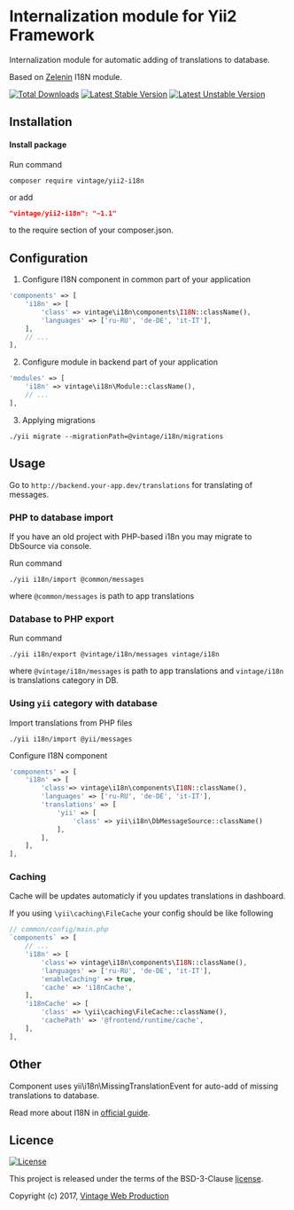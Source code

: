 Internalization module for Yii2 Framework
=========================================
Internalization module for automatic adding of translations to database.

Based on [Zelenin](https://github.com/zelenin/yii2-i18n-module) I18N module.


[![Total Downloads](https://poser.pugx.org/vintage/yii2-i18n/downloads)](https://packagist.org/packages/vintage/yii2-i18n)
[![Latest Stable Version](https://poser.pugx.org/vintage/yii2-i18n/v/stable)](https://packagist.org/packages/vintage/yii2-i18n)
[![Latest Unstable Version](https://poser.pugx.org/vintage/yii2-i18n/v/unstable)](https://packagist.org/packages/vintage/yii2-i18n)

Installation
------------
#### Install package
Run command
```
composer require vintage/yii2-i18n
```
or add
```json
"vintage/yii2-i18n": "~1.1"
```
to the require section of your composer.json.

Configuration
-------------
1) Configure I18N component in common part of your application
```php
'components' => [
    'i18n' => [
        'class' => vintage\i18n\components\I18N::className(),
        'languages' => ['ru-RU', 'de-DE', 'it-IT'],
    ],
    // ...
],
```

2) Configure module in backend part of your application

```php
'modules' => [
	'i18n' => vintage\i18n\Module::className(),
	// ...
],
```

3) Applying migrations
```
./yii migrate --migrationPath=@vintage/i18n/migrations
```

Usage
-----
Go to `http://backend.your-app.dev/translations` for translating of messages.

### PHP to database import
If you have an old project with PHP-based i18n you may migrate to DbSource via console.

Run command
```
./yii i18n/import @common/messages
```
where `@common/messages` is path to app translations

### Database to PHP export
Run command
```
./yii i18n/export @vintage/i18n/messages vintage/i18n
```
where `@vintage/i18n/messages` is path to app translations and `vintage/i18n` is translations category in DB.

### Using `yii` category with database
Import translations from PHP files
```
./yii i18n/import @yii/messages
```

Configure I18N component
```php
'components' => [
    'i18n' => [
        'class'=> vintage\i18n\components\I18N::className(),
        'languages' => ['ru-RU', 'de-DE', 'it-IT'],
        'translations' => [
            'yii' => [
                'class' => yii\i18n\DbMessageSource::className()
            ],
        ],
    ],
],
```

### Caching
Cache will be updates automaticly if you updates translations in dashboard.

If you using `\yii\caching\FileCache` your config should be like following
```php
// common/config/main.php
`components` => [
    // ...
    'i18n' => [
        'class'=> vintage\i18n\components\I18N::className(),
        'languages' => ['ru-RU', 'de-DE', 'it-IT'],
        'enableCaching' => true,
        'cache' => 'i18nCache',
    ],
    'i18nCache' => [
        'class' => \yii\caching\FileCache::className(),
        'cachePath' => '@frontend/runtime/cache',
    ],
],
```

Other
-----
Component uses yii\i18n\MissingTranslationEvent for auto-add of missing translations to database.

Read more about I18N in [official guide](https://github.com/yiisoft/yii2/blob/master/docs/guide/tutorial-i18n.md).

Licence
-------
[![License](https://poser.pugx.org/vintage/yii2-i18n/license)](https://packagist.org/packages/vintage/yii2-i18n)

This project is released under the terms of the BSD-3-Clause [license](LICENSE).

Copyright (c) 2017, [Vintage Web Production](https://vintage.com.ua/)
